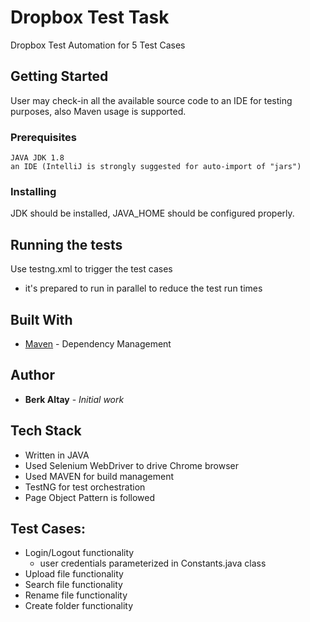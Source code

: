 # Dropbox Test Task

Dropbox Test Automation for 5 Test Cases

## Getting Started

User may check-in all the available source code to an IDE for testing purposes, also Maven usage is supported.

### Prerequisites

```
JAVA JDK 1.8
an IDE (IntelliJ is strongly suggested for auto-import of "jars")

```

### Installing

JDK should be installed, JAVA_HOME should be configured properly.

## Running the tests

Use testng.xml to trigger the test cases
- it's prepared to run in parallel to reduce the test run times

## Built With

* [Maven](https://maven.apache.org/) - Dependency Management

## Author

* **Berk Altay** - *Initial work*

## Tech Stack
* Written in JAVA
* Used Selenium WebDriver to drive Chrome browser
* Used MAVEN for build management
* TestNG for test orchestration
* Page Object Pattern is followed

## Test Cases:
* Login/Logout functionality
  - user credentials parameterized in Constants.java class
* Upload file functionality
* Search file functionality
* Rename file functionality
* Create folder functionality

